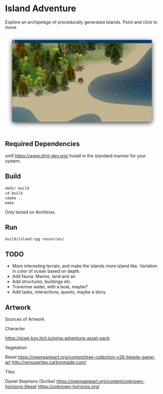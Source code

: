 # Island Adventure

Explore an archipelago of procedurally generated Islands. Point and click to move.

![Demo Animation](screenshots/03.png?raw=true)

## Required Dependencies

smfl https://www.sfml-dev.org/
Install in the standard manner for your system.

## Build

    mkdir build
    cd build
    cmake ..
    make
    
Only tested on Archlinux.

## Run

    build/island-rpg resources/

## TODO

* More interesting terrain, and make the islands more island like. Variation in color of ocean based on depth.
* Add fauna. Marine, land and air.
* Add structures, buildings etc.
* Traverese water, with a boat, maybe?
* Add tasks, interactions, quests, maybe a story.
    
    
## Artwork

Sources of Artwork

Character

https://pixel-boy.itch.io/ninja-adventure-asset-pack

Vegetation

Bleed
https://opengameart.org/content/tree-collection-v26-bleeds-game-art
http://remusprites.carbonmade.com/

Tiles

Daniel Stephens (Scribe)
https://opengameart.org/content/unknown-horizons-tileset
https://unknown-horizons.org/
